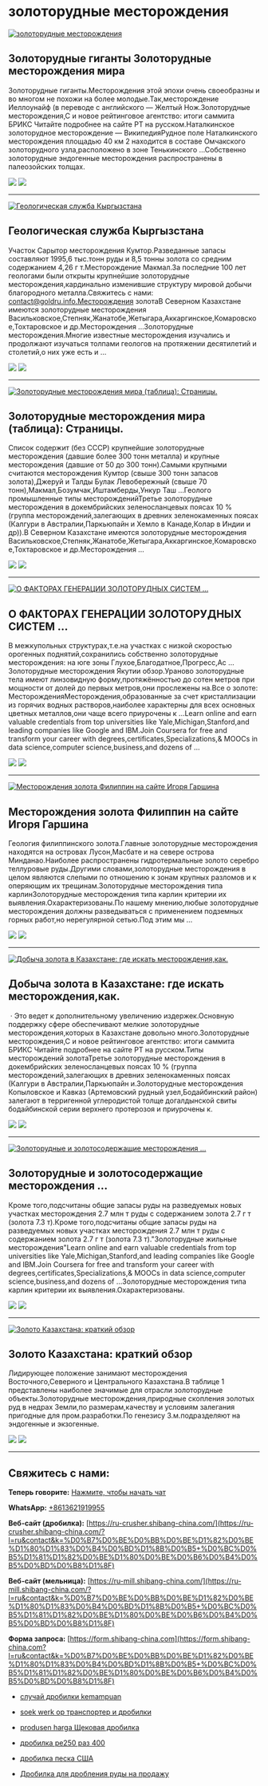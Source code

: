 # золоторудные месторождения

<a href="https://swt.shibang-china.com/?l=ru&img&k=%D0%B7%D0%BE%D0%BB%D0%BE%D1%82%D0%BE%D1%80%D1%83%D0%B4%D0%BD%D1%8B%D0%B5+%D0%BC%D0%B5%D1%81%D1%82%D0%BE%D1%80%D0%BE%D0%B6%D0%B4%D0%B5%D0%BD%D0%B8%D1%8F" target="_blank">![золоторудные месторождения](http://static.shibang-china.com/all-800x300/1208.jpg)</a>

## Золоторудные гиганты Золоторудные месторождения мира
Золоторудные гиганты.Месторождения этой эпохи очень своеобразны и во многом не похожи на более молодые.Так,месторождение Иеллоунайф (в переводе с английского — Желтый Нож.Золоторудные месторождения,С и новое рейтинговое агентство: итоги саммита БРИКС Читайте подробнее на сайте РТ на русском.Наталкинское золоторудное месторождение — ВикипедияРудное поле Наталкинского месторождения площадью 40 км 2 находится в составе Омчакского золоторудного узла,расположено в зоне Тенькинского …Собственно золоторудные эндогенные месторождения распространены в палеозойских толщах.


<a href="https://whatsapp.shibangsoft.com/WhatsApp.php" target="_blank" title="WhatsApp">![](http://static.shibang-china.com/icon/whatsapp.png)</a> <a href="https://swt.shibang-china.com/?l=ru&icon&k=%D0%B7%D0%BE%D0%BB%D0%BE%D1%82%D0%BE%D1%80%D1%83%D0%B4%D0%BD%D1%8B%D0%B5+%D0%BC%D0%B5%D1%81%D1%82%D0%BE%D1%80%D0%BE%D0%B6%D0%B4%D0%B5%D0%BD%D0%B8%D1%8F" target="_blank">![](http://static.shibang-china.com/icon/chat-ru.png)</a>

---

<a href="https://swt.shibang-china.com/?l=ru&img&k=%D0%B7%D0%BE%D0%BB%D0%BE%D1%82%D0%BE%D1%80%D1%83%D0%B4%D0%BD%D1%8B%D0%B5+%D0%BC%D0%B5%D1%81%D1%82%D0%BE%D1%80%D0%BE%D0%B6%D0%B4%D0%B5%D0%BD%D0%B8%D1%8F" target="_blank">![Геологическая служба Кыргызстана](http://static.shibang-china.com/all-800x300/674.jpg)</a>

## Геологическая служба Кыргызстана
Участок Сарытор месторождения Кумтор.Разведанные запасы составляют 1995,6 тыс.тонн руды и 8,5 тонны золота со средним содержанием 4,26 г т.Месторождение Макмал.За последние 100 лет геологами были открыты крупнейшие золоторудные месторождения,кардинально изменившие структуру мировой добычи благородного металла.Свяжитесь с нами: contact@goldru.info.Месторождения золотаВ Северном Казахстане имеются золоторудные месторождения Васильковское,Степняк,Жанатобе,Жетыгара,Аккаргинское,Комаровское,Тохтаровское и др.Месторождения …Золоторудные месторождения.Многие известные месторождения изучались и продолжают изучаться толпами геологов на протяжении десятилетий и столетий,о них уже есть и …


<a href="https://whatsapp.shibangsoft.com/WhatsApp.php" target="_blank" title="WhatsApp">![](http://static.shibang-china.com/icon/whatsapp.png)</a> <a href="https://swt.shibang-china.com/?l=ru&icon&k=%D0%B7%D0%BE%D0%BB%D0%BE%D1%82%D0%BE%D1%80%D1%83%D0%B4%D0%BD%D1%8B%D0%B5+%D0%BC%D0%B5%D1%81%D1%82%D0%BE%D1%80%D0%BE%D0%B6%D0%B4%D0%B5%D0%BD%D0%B8%D1%8F" target="_blank">![](http://static.shibang-china.com/icon/chat-ru.png)</a>

---

<a href="https://swt.shibang-china.com/?l=ru&img&k=%D0%B7%D0%BE%D0%BB%D0%BE%D1%82%D0%BE%D1%80%D1%83%D0%B4%D0%BD%D1%8B%D0%B5+%D0%BC%D0%B5%D1%81%D1%82%D0%BE%D1%80%D0%BE%D0%B6%D0%B4%D0%B5%D0%BD%D0%B8%D1%8F" target="_blank">![Золоторудные месторождения мира (таблица): Страницы.](http://static.shibang-china.com/all-800x300/899.jpg)</a>

## Золоторудные месторождения мира (таблица): Страницы.
Список содержит (без СССР) крупнейшие золоторудные месторождения (давшие более 300 тонн металла) и крупные месторождения (давшие от 50 до 300 тонн).Самыми крупными считаются месторождения Кумтор (свыше 300 тонн запасов золота),Джеруй и Талды Булак Левобережный (свыше 70 тонн),Макмал,Бозумчак,Иштамберды,Ункур Таш …Геолого промышленные типы месторожденийТретье золоторудные месторождения в докембрийских зеленосланцевых поясах 10 % (группа месторождений,залегающих в древних зеленокаменных поясах (Калгури в Австралии,Паркьюпайн и Хемло в Канаде,Колар в Индии и др)).В Северном Казахстане имеются золоторудные месторождения Васильковское,Степняк,Жанатобе,Жетыгара,Аккаргинское,Комаровское,Тохтаровское и др.Месторождения …


<a href="https://whatsapp.shibangsoft.com/WhatsApp.php" target="_blank" title="WhatsApp">![](http://static.shibang-china.com/icon/whatsapp.png)</a> <a href="https://swt.shibang-china.com/?l=ru&icon&k=%D0%B7%D0%BE%D0%BB%D0%BE%D1%82%D0%BE%D1%80%D1%83%D0%B4%D0%BD%D1%8B%D0%B5+%D0%BC%D0%B5%D1%81%D1%82%D0%BE%D1%80%D0%BE%D0%B6%D0%B4%D0%B5%D0%BD%D0%B8%D1%8F" target="_blank">![](http://static.shibang-china.com/icon/chat-ru.png)</a>

---

<a href="https://swt.shibang-china.com/?l=ru&img&k=%D0%B7%D0%BE%D0%BB%D0%BE%D1%82%D0%BE%D1%80%D1%83%D0%B4%D0%BD%D1%8B%D0%B5+%D0%BC%D0%B5%D1%81%D1%82%D0%BE%D1%80%D0%BE%D0%B6%D0%B4%D0%B5%D0%BD%D0%B8%D1%8F" target="_blank">![О ФАКТОРАХ ГЕНЕРАЦИИ ЗОЛОТОРУДНЫХ СИСТЕМ …](http://static.shibang-china.com/all-800x300/1272.jpg)</a>

## О ФАКТОРАХ ГЕНЕРАЦИИ ЗОЛОТОРУДНЫХ СИСТЕМ …
В межкупольных структурах,т.е.на участках с низкой скоростью орогенных поднятий,сохранились собственно золоторудные месторождения: на юге зоны Глухое,Благодатное,Прогресс,Ас …Золоторудные месторождения Якутии обзор.Ураново золоторудные тела имеют линзовидную форму,протяжённостью до сотен метров при мощности от долей до первых метров,они прослежены на.Все о золоте: МесторожденияМесторождения,образованные за счет кристаллизации из горячих водных растворов,наиболее характерны для всех основных цветных металлов,они чаще всего приурочены к …Learn online and earn valuable credentials from top universities like Yale,Michigan,Stanford,and leading companies like Google and IBM.Join Coursera for free and transform your career with degrees,certificates,Specializations,&amp; MOOCs in data science,computer science,business,and dozens of …


<a href="https://whatsapp.shibangsoft.com/WhatsApp.php" target="_blank" title="WhatsApp">![](http://static.shibang-china.com/icon/whatsapp.png)</a> <a href="https://swt.shibang-china.com/?l=ru&icon&k=%D0%B7%D0%BE%D0%BB%D0%BE%D1%82%D0%BE%D1%80%D1%83%D0%B4%D0%BD%D1%8B%D0%B5+%D0%BC%D0%B5%D1%81%D1%82%D0%BE%D1%80%D0%BE%D0%B6%D0%B4%D0%B5%D0%BD%D0%B8%D1%8F" target="_blank">![](http://static.shibang-china.com/icon/chat-ru.png)</a>

---

<a href="https://swt.shibang-china.com/?l=ru&img&k=%D0%B7%D0%BE%D0%BB%D0%BE%D1%82%D0%BE%D1%80%D1%83%D0%B4%D0%BD%D1%8B%D0%B5+%D0%BC%D0%B5%D1%81%D1%82%D0%BE%D1%80%D0%BE%D0%B6%D0%B4%D0%B5%D0%BD%D0%B8%D1%8F" target="_blank">![Месторождения золота Филиппин на сайте Игоря Гаршина](http://static.shibang-china.com/all-800x300/950.jpg)</a>

## Месторождения золота Филиппин на сайте Игоря Гаршина
Геология филиппинского золота.Главные золоторудные месторождения находятся на островах Лусон,Масбате и на севере острова Минданао.Наиболее распространены гидротермальные золото серебро теллуровые руды.Другими словами,золоторудные месторождения в целом являются слепыми по отношению к зонам крупных разломов и к оперяющим их трещинам.Золоторудные месторождения типа карлинЗолоторудные месторождения типа карлин критерии их выявления.Охарактеризованы.По нашему мнению,любые золоторудные месторождения должны разведываться с применением подземных горных работ,но нерегулярной сетью.Под этим мы …


<a href="https://whatsapp.shibangsoft.com/WhatsApp.php" target="_blank" title="WhatsApp">![](http://static.shibang-china.com/icon/whatsapp.png)</a> <a href="https://swt.shibang-china.com/?l=ru&icon&k=%D0%B7%D0%BE%D0%BB%D0%BE%D1%82%D0%BE%D1%80%D1%83%D0%B4%D0%BD%D1%8B%D0%B5+%D0%BC%D0%B5%D1%81%D1%82%D0%BE%D1%80%D0%BE%D0%B6%D0%B4%D0%B5%D0%BD%D0%B8%D1%8F" target="_blank">![](http://static.shibang-china.com/icon/chat-ru.png)</a>

---

<a href="https://swt.shibang-china.com/?l=ru&img&k=%D0%B7%D0%BE%D0%BB%D0%BE%D1%82%D0%BE%D1%80%D1%83%D0%B4%D0%BD%D1%8B%D0%B5+%D0%BC%D0%B5%D1%81%D1%82%D0%BE%D1%80%D0%BE%D0%B6%D0%B4%D0%B5%D0%BD%D0%B8%D1%8F" target="_blank">![Добыча золота в Казахстане: где искать месторождения,как.](http://static.shibang-china.com/all-800x300/175.jpg)</a>

## Добыча золота в Казахстане: где искать месторождения,как.
&nbsp;&#0183;&#32;Это ведет к дополнительному увеличению издержек.Основную поддержку сфере обеспечивают мелкие золоторудные месторождения,которых в Казахстане довольно много.Золоторудные месторождения,С и новое рейтинговое агентство: итоги саммита БРИКС Читайте подробнее на сайте РТ на русском.Типы месторождений золотаТретье золоторудные месторождения в докембрийских зеленосланцевых поясах 10 % (группа месторождений,залегающих в древних зеленокаменных поясах (Калгури в Австралии,Паркьюпайн и.Золоторудные месторождения Копыловское и Кавказ (Артемовский рудный узел,Бодайбинский район) залегают в терригенной углеродистой толще догалдынской свиты бодайбинской серии верхнего протерозоя и приурочены к.


<a href="https://whatsapp.shibangsoft.com/WhatsApp.php" target="_blank" title="WhatsApp">![](http://static.shibang-china.com/icon/whatsapp.png)</a> <a href="https://swt.shibang-china.com/?l=ru&icon&k=%D0%B7%D0%BE%D0%BB%D0%BE%D1%82%D0%BE%D1%80%D1%83%D0%B4%D0%BD%D1%8B%D0%B5+%D0%BC%D0%B5%D1%81%D1%82%D0%BE%D1%80%D0%BE%D0%B6%D0%B4%D0%B5%D0%BD%D0%B8%D1%8F" target="_blank">![](http://static.shibang-china.com/icon/chat-ru.png)</a>

---

<a href="https://swt.shibang-china.com/?l=ru&img&k=%D0%B7%D0%BE%D0%BB%D0%BE%D1%82%D0%BE%D1%80%D1%83%D0%B4%D0%BD%D1%8B%D0%B5+%D0%BC%D0%B5%D1%81%D1%82%D0%BE%D1%80%D0%BE%D0%B6%D0%B4%D0%B5%D0%BD%D0%B8%D1%8F" target="_blank">![Золоторудные и золотосодержащие месторождения …](http://static.shibang-china.com/all-800x300/760.jpg)</a>

## Золоторудные и золотосодержащие месторождения …
Кроме того,подсчитаны общие запасы руды на разведуемых новых участках месторождения 2.7 млн т руды с содержанием золота 2.7 г т (золота 7.3 т).Кроме того,подсчитаны общие запасы руды на разведуемых новых участках месторождения 2.7 млн т руды с содержанием золота 2.7 г т (золота 7.3 т).&quot;Золоторудные жильные месторождения&quot;Learn online and earn valuable credentials from top universities like Yale,Michigan,Stanford,and leading companies like Google and IBM.Join Coursera for free and transform your career with degrees,certificates,Specializations,&amp; MOOCs in data science,computer science,business,and dozens of …Золоторудные месторождения типа карлин критерии их выявления.Охарактеризованы.


<a href="https://whatsapp.shibangsoft.com/WhatsApp.php" target="_blank" title="WhatsApp">![](http://static.shibang-china.com/icon/whatsapp.png)</a> <a href="https://swt.shibang-china.com/?l=ru&icon&k=%D0%B7%D0%BE%D0%BB%D0%BE%D1%82%D0%BE%D1%80%D1%83%D0%B4%D0%BD%D1%8B%D0%B5+%D0%BC%D0%B5%D1%81%D1%82%D0%BE%D1%80%D0%BE%D0%B6%D0%B4%D0%B5%D0%BD%D0%B8%D1%8F" target="_blank">![](http://static.shibang-china.com/icon/chat-ru.png)</a>

---

<a href="https://swt.shibang-china.com/?l=ru&img&k=%D0%B7%D0%BE%D0%BB%D0%BE%D1%82%D0%BE%D1%80%D1%83%D0%B4%D0%BD%D1%8B%D0%B5+%D0%BC%D0%B5%D1%81%D1%82%D0%BE%D1%80%D0%BE%D0%B6%D0%B4%D0%B5%D0%BD%D0%B8%D1%8F" target="_blank">![Золото Казахстана: краткий обзор](http://static.shibang-china.com/all-800x300/1142.jpg)</a>

## Золото Казахстана: краткий обзор
Лидирующее положение занимают месторождения Восточного,Северного и Центрального Казахстана.В таблице 1 представлены наиболее значимые для отрасли золоторудные объекты.Золоторудные месторождения,природные скопления золотых руд в недрах Земли,по размерам,качеству и условиям залегания пригодные для пром.разработки.По генезису З.м.подразделяют на эндогенные и экзогенные.

<a href="https://whatsapp.shibangsoft.com/WhatsApp.php" target="_blank" title="WhatsApp">![](http://static.shibang-china.com/icon/whatsapp.png)</a> <a href="https://swt.shibang-china.com/?l=ru&icon&k=%D0%B7%D0%BE%D0%BB%D0%BE%D1%82%D0%BE%D1%80%D1%83%D0%B4%D0%BD%D1%8B%D0%B5+%D0%BC%D0%B5%D1%81%D1%82%D0%BE%D1%80%D0%BE%D0%B6%D0%B4%D0%B5%D0%BD%D0%B8%D1%8F" target="_blank">![](http://static.shibang-china.com/icon/chat-ru.png)</a>

---
## Свяжитесь с нами:

**Теперь говорите:** [Нажмите, чтобы начать чат](https://swt.shibang-china.com?l=ru&contact&k=%D0%B7%D0%BE%D0%BB%D0%BE%D1%82%D0%BE%D1%80%D1%83%D0%B4%D0%BD%D1%8B%D0%B5+%D0%BC%D0%B5%D1%81%D1%82%D0%BE%D1%80%D0%BE%D0%B6%D0%B4%D0%B5%D0%BD%D0%B8%D1%8F)

**WhatsApp:**  [+8613621919955](https://whatsapp.shibangsoft.com/WhatsApp.php)

**Веб-сайт (дробилка):** [https://ru-crusher.shibang-china.com/](https://ru-crusher.shibang-china.com/?l=ru&contact&k=%D0%B7%D0%BE%D0%BB%D0%BE%D1%82%D0%BE%D1%80%D1%83%D0%B4%D0%BD%D1%8B%D0%B5+%D0%BC%D0%B5%D1%81%D1%82%D0%BE%D1%80%D0%BE%D0%B6%D0%B4%D0%B5%D0%BD%D0%B8%D1%8F)

**Веб-сайт (мельница):** [https://ru-mill.shibang-china.com/](https://ru-mill.shibang-china.com/?l=ru&contact&k=%D0%B7%D0%BE%D0%BB%D0%BE%D1%82%D0%BE%D1%80%D1%83%D0%B4%D0%BD%D1%8B%D0%B5+%D0%BC%D0%B5%D1%81%D1%82%D0%BE%D1%80%D0%BE%D0%B6%D0%B4%D0%B5%D0%BD%D0%B8%D1%8F)

**Форма запроса:** [https://form.shibang-china.com](https://form.shibang-china.com?l=ru&contact&k=%D0%B7%D0%BE%D0%BB%D0%BE%D1%82%D0%BE%D1%80%D1%83%D0%B4%D0%BD%D1%8B%D0%B5+%D0%BC%D0%B5%D1%81%D1%82%D0%BE%D1%80%D0%BE%D0%B6%D0%B4%D0%B5%D0%BD%D0%B8%D1%8F)

* [случай дробилки kemampuan](../133/%D1%81%D0%BB%D1%83%D1%87%D0%B0%D0%B9%20%D0%B4%D1%80%D0%BE%D0%B1%D0%B8%D0%BB%D0%BA%D0%B8%20kemampuan.md)

* [soek werk op транспортер и дробилки](../133/soek%20werk%20op%20%D1%82%D1%80%D0%B0%D0%BD%D1%81%D0%BF%D0%BE%D1%80%D1%82%D0%B5%D1%80%20%D0%B8%20%D0%B4%D1%80%D0%BE%D0%B1%D0%B8%D0%BB%D0%BA%D0%B8.md)

* [produsen harga Щековая дробилка](../132/produsen%20harga%20%D0%A9%D0%B5%D0%BA%D0%BE%D0%B2%D0%B0%D1%8F%20%D0%B4%D1%80%D0%BE%D0%B1%D0%B8%D0%BB%D0%BA%D0%B0.md)

* [дробилка pe250 раз 400](../135/%D0%B4%D1%80%D0%BE%D0%B1%D0%B8%D0%BB%D0%BA%D0%B0%20pe250%20%D1%80%D0%B0%D0%B7%20400.md)

* [дробилка песка США](../131/%D0%B4%D1%80%D0%BE%D0%B1%D0%B8%D0%BB%D0%BA%D0%B0%20%D0%BF%D0%B5%D1%81%D0%BA%D0%B0%20%D0%A1%D0%A8%D0%90.md)

* [Дробилка для дробления руды на продажу](../133/%D0%94%D1%80%D0%BE%D0%B1%D0%B8%D0%BB%D0%BA%D0%B0%20%D0%B4%D0%BB%D1%8F%20%D0%B4%D1%80%D0%BE%D0%B1%D0%BB%D0%B5%D0%BD%D0%B8%D1%8F%20%D1%80%D1%83%D0%B4%D1%8B%20%D0%BD%D0%B0%20%D0%BF%D1%80%D0%BE%D0%B4%D0%B0%D0%B6%D1%83.md)